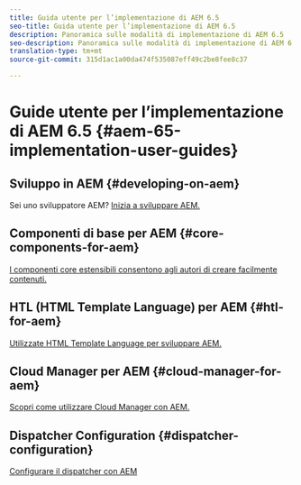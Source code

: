 ```yaml
---
title: Guida utente per l’implementazione di AEM 6.5
seo-title: Guida utente per l’implementazione di AEM 6.5
description: Panoramica sulle modalità di implementazione di AEM 6.5
seo-description: Panoramica sulle modalità di implementazione di AEM 6.5
translation-type: tm+mt
source-git-commit: 315d1ac1a00da474f535087eff49c2be8fee8c37

---
```



# Guide utente per l’implementazione di AEM 6.5 {#aem-65-implementation-user-guides}

## Sviluppo in AEM {#developing-on-aem}

Sei uno sviluppatore AEM? [Inizia a sviluppare AEM.](/help/sites-developing/home.md)

## Componenti di base per AEM {#core-components-for-aem}

[I componenti core estensibili consentono agli autori di creare facilmente contenuti.](https://docs.adobe.com/content/help/en/experience-manager-core-components/using/introduction.html)

## HTL (HTML Template Language) per AEM {#htl-for-aem}

[Utilizzate HTML Template Language per sviluppare AEM.](https://docs.adobe.com/content/help/en/experience-manager-htl/using/overview.html)

## Cloud Manager per AEM {#cloud-manager-for-aem}

[Scopri come utilizzare Cloud Manager con AEM.](https://docs.adobe.com/content/help/en/experience-manager-cloud-manager/using/introduction-to-cloud-manager.html)

## Dispatcher Configuration {#dispatcher-configuration}

[Configurare il dispatcher con AEM](https://docs.adobe.com/content/help/en/experience-manager-dispatcher/using/dispatcher.html)
